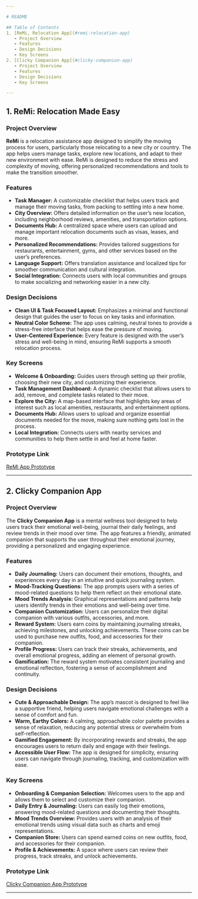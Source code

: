 ```yaml
---

# README

## Table of Contents
1. [ReMi, Relocation App](#remi-relocation-app)
   - Project Overview
   - Features
   - Design Decisions
   - Key Screens
2. [Clicky Companion App](#clicky-companion-app)
   - Project Overview
   - Features
   - Design Decisions
   - Key Screens

---
```


## 1. ReMi: Relocation Made Easy

### Project Overview
**ReMi** is a relocation assistance app designed to simplify the moving process for users, particularly those relocating to a new city or country. The app helps users manage tasks, explore new locations, and adapt to their new environment with ease. ReMi is designed to reduce the stress and complexity of moving, offering personalized recommendations and tools to make the transition smoother.

### Features
- **Task Manager:** A customizable checklist that helps users track and manage their moving tasks, from packing to settling into a new home.
- **City Overview:** Offers detailed information on the user’s new location, including neighborhood reviews, amenities, and transportation options.
- **Documents Hub:** A centralized space where users can upload and manage important relocation documents such as visas, leases, and more.
- **Personalized Recommendations:** Provides tailored suggestions for restaurants, entertainment, gyms, and other services based on the user’s preferences.
- **Language Support:** Offers translation assistance and localized tips for smoother communication and cultural integration.
- **Social Integration:** Connects users with local communities and groups to make socializing and networking easier in a new city.

### Design Decisions
- **Clean UI & Task Focused Layout:** Emphasizes a minimal and functional design that guides the user to focus on key tasks and information.
- **Neutral Color Scheme:** The app uses calming, neutral tones to provide a stress-free interface that helps ease the pressure of moving.
- **User-Centered Experience:** Every feature is designed with the user’s stress and well-being in mind, ensuring ReMi supports a smooth relocation process.

### Key Screens
- **Welcome & Onboarding:** Guides users through setting up their profile, choosing their new city, and customizing their experience.
- **Task Management Dashboard:** A dynamic checklist that allows users to add, remove, and complete tasks related to their move.
- **Explore the City:** A map-based interface that highlights key areas of interest such as local amenities, restaurants, and entertainment options.
- **Documents Hub:** Allows users to upload and organize essential documents needed for the move, making sure nothing gets lost in the process.
- **Local Integration:** Connects users with nearby services and communities to help them settle in and feel at home faster.

### Prototype Link
[ReMi App Prototype](https://www.figma.com/proto/KwwVf95iNG2TyMDblbhMAk/CCU?node-id=295-928&t=S5Ezb1WbhmDrSIbF-1)

---

## 2. Clicky Companion App

### Project Overview
The **Clicky Companion App** is a mental wellness tool designed to help users track their emotional well-being, journal their daily feelings, and review trends in their mood over time. The app features a friendly, animated companion that supports the user throughout their emotional journey, providing a personalized and engaging experience.

### Features
- **Daily Journaling:** Users can document their emotions, thoughts, and experiences every day in an intuitive and quick journaling system.
- **Mood-Tracking Questions:** The app prompts users with a series of mood-related questions to help them reflect on their emotional state.
- **Mood Trends Analysis:** Graphical representations and patterns help users identify trends in their emotions and well-being over time.
- **Companion Customization:** Users can personalize their digital companion with various outfits, accessories, and more.
- **Reward System:** Users earn coins by maintaining journaling streaks, achieving milestones, and unlocking achievements. These coins can be used to purchase new outfits, food, and accessories for their companion.
- **Profile Progress:** Users can track their streaks, achievements, and overall emotional progress, adding an element of personal growth.
- **Gamification:** The reward system motivates consistent journaling and emotional reflection, fostering a sense of accomplishment and continuity.

### Design Decisions
- **Cute & Approachable Design:** The app’s mascot is designed to feel like a supportive friend, helping users navigate emotional challenges with a sense of comfort and fun.
- **Warm, Earthy Colors:** A calming, approachable color palette provides a sense of relaxation, reducing any potential stress or overwhelm from self-reflection.
- **Gamified Engagement:** By incorporating rewards and streaks, the app encourages users to return daily and engage with their feelings.
- **Accessible User Flow:** The app is designed for simplicity, ensuring users can navigate through journaling, tracking, and customization with ease.

### Key Screens
- **Onboarding & Companion Selection:** Welcomes users to the app and allows them to select and customize their companion.
- **Daily Entry & Journaling:** Users can easily log their emotions, answering mood-related questions and documenting their thoughts.
- **Mood Trends Overview:** Provides users with an analysis of their emotional trends using visual data such as charts and emoji representations.
- **Companion Store:** Users can spend earned coins on new outfits, food, and accessories for their companion.
- **Profile & Achievements:** A space where users can review their progress, track streaks, and unlock achievements.

### Prototype Link
[Clicky Companion App Prototype]([https://placeholderlink.com](https://www.figma.com/proto/UC2rBn1q2buoAE2SHOHmMg/App?node-id=0-1&t=ih6kQ1tyJAERC316-1))

---
